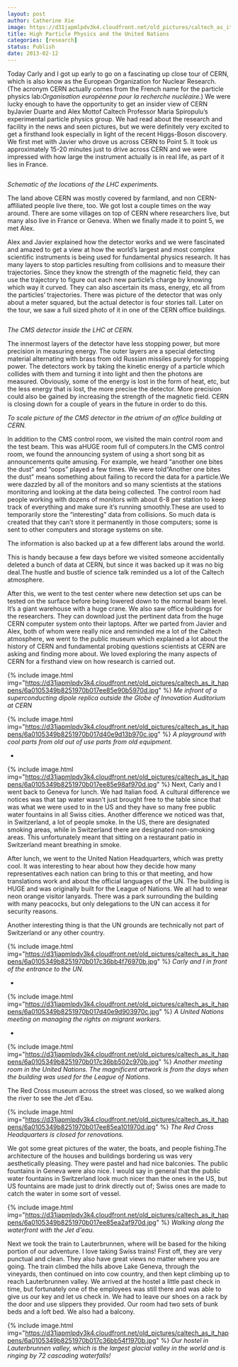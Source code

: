 ```yaml
---
layout: post
author: Catherine Xie
image: https://d31japmlpdv3k4.cloudfront.net/old_pictures/caltech_as_it_happens/6a0105349b8251970b017c36bb3e9c970b.jpg
title: High Particle Physics and the United Nations
categories: [research]
status: Publish
date: 2013-02-12
---
```



Today Carly and I got up early to go
on a fascinating up close tour of CERN, which is also know as the European Organization for Nuclear Research. (The acronym CERN actually comes from the French name for the particle physics lab:*Organisation européenne pour la recherche nucléaire.*) We were lucky enough to have the opportunity to get an insider view of CERN byJavier Duarte and Alex Mottof Caltech Professor Maria Spiropulu’s experimental particle physics group. We had read about the research and facility in the news and seen pictures, but we were definitely very excited to get a firsthand look especially in light of the recent Higgs-Boson discovery. We first met with Javier who drove us across CERN to Point 5. It took us approximately 15-20 minutes just to drive across CERN and we were impressed with how large the instrument actually is in real life, as part of it lies in France.

<img alt="" src="https://keyhole.web.cern.ch/keyhole/reception/lhc_underground.jpg" />

*Schematic of the locations of the LHC experiments.*

The land above CERN was mostly covered by farmland, and non CERN-affiliated people live there, too. We got lost a couple times on the way around. There are some villages on top of CERN where researchers live, but many also live in France or Geneva. When we finally made it to point 5, we met Alex.

Alex and Javier explained how the detector works and we were fascinated and amazed to get a view at how the world’s largest and most complex scientific instruments is being used for fundamental physics research. It has many layers to stop particles resulting from collisions and to measure their trajectories. Since they know the strength of the magnetic field, they can use the trajectory to figure out each new particle’s charge by knowing which way it curved. They can also ascertain its mass, energy, etc all from the particles’ trajectories. There was picture of the detector that was only about a meter squared, but the actual detector is four stories tall. Later on the tour, we saw a full sized photo of it in one of the CERN office buildings.

<img alt="" src="https://www.theinquirer.net/img/2090/lhc-cms-detector.jpg?1241331986" />

*The CMS detector inside the LHC at CERN.*

The innermost layers of the detector have less stopping power, but more precision in measuring energy. The outer layers are a special detecting material alternating with brass from old Russian missiles purely for stopping power. The detectors work by taking the kinetic energy of a particle which collides with them and turning it into light and then the photons are measured. Obviously, some of the energy is lost in the form of heat, etc, but the less energy that is lost, the more precise the detector. More precision could also be gained by increasing the strength of the magnetic field. CERN is closing down for a couple of years in the future in order to do this.

*To scale picture of the CMS detector in the atrium of an office building at CERN.*

In addition to the CMS control room, we visited the main control room and the test beam. This was aHUGE room full of computers.In the CMS control room, we found the announcing system of using a short song bit as announcements quite amusing. For example, we heard “another one bites the dust” and “oops” played a few times. We were told“Another one bites the dust” means something about failing to record the data for a particle.We were dazzled by all of the monitors and so many scientists at the stations monitoring and looking at the data being collected. The control room had people working with dozens of monitors with about 6-8 per station to keep track of everything and make sure it’s running smoothly.These are used to temporarily store the “interesting” data from
collisions. So much data is created that they can’t store it permanently in
those computers; some is sent to other computers and storage systems on site.

The information is also backed up at a few different labs around the world.

This is handy because a few days before we visited someone accidentally deleted
a bunch of data at CERN, but since it was backed up it was no big deal.The hustle and bustle of science talk reminded us a lot of the Caltech atmosphere.

After this, we went to the test center where new
detection set ups can be tested on the surface before being lowered down to the
normal beam level. It’s a giant warehouse with a huge crane. We also saw office buildings for
the researchers. They can download just the pertinent data from the huge CERN
computer system onto their laptops. After we parted from Javier and Alex, both
of whom were really nice and reminded me a lot of the Caltech atmosphere, we
went to the public museum which explained a lot about the history of CERN and fundamental probing questions scientists at CERN are asking and finding more about. We loved exploring the many aspects of CERN for a firsthand view on how research is carried out.


{% include image.html img="https://d31japmlpdv3k4.cloudfront.net/old_pictures/caltech_as_it_happens/6a0105349b8251970b017ee85e90b5970d.jpg" %}
*Me infront of a superconducting dipole replica outside the Globe of Innovation Auditorium at CERN*


{% include image.html img="https://d31japmlpdv3k4.cloudfront.net/old_pictures/caltech_as_it_happens/6a0105349b8251970b017d40e9d13b970c.jpg" %}
*A playground with cool parts from old out of use parts from old equipment.*

*


{% include image.html img="https://d31japmlpdv3k4.cloudfront.net/old_pictures/caltech_as_it_happens/6a0105349b8251970b017ee85e98af970d.jpg" %}
Next, Carly and I went back to
Geneva for lunch. We had Italian food. A cultural difference we notices was that tap
water wasn’t just brought free to the table since that was what we were used to
in the US and they have so many free public water fountains in all Swiss cities. Another difference we noticed was
that, in Switzerland, a lot of people smoke. In the US, there are designated
smoking areas, while in Switzerland there are designated non-smoking areas. This
unfortunately meant that sitting on a restaurant patio in Switzerland meant
breathing in smoke.

After lunch, we went to the United Nation Headquarters,
which was pretty cool. It was interesting to hear about how they decide how
many representatives each nation can bring to this or that meeting, and how
translations work and about the official languages of the UN. The building is
HUGE and was originally built for the League of Nations. We all had to wear
neon orange visitor lanyards. There was a park surrounding the building with many
peacocks, but only delegations to the UN can access it for security reasons.

Another interesting thing is that the UN grounds are technically not part of
Switzerland or any other country. 


{% include image.html img="https://d31japmlpdv3k4.cloudfront.net/old_pictures/caltech_as_it_happens/6a0105349b8251970b017c36bb4f76970b.jpg" %}
*Carly and I in front of the entrance to the UN.*

*


{% include image.html img="https://d31japmlpdv3k4.cloudfront.net/old_pictures/caltech_as_it_happens/6a0105349b8251970b017d40e9d903970c.jpg" %}
*A United Nations meeting on managing the rights on migrant workers.*

*


{% include image.html img="https://d31japmlpdv3k4.cloudfront.net/old_pictures/caltech_as_it_happens/6a0105349b8251970b017c36bb502c970b.jpg" %}
*Another meeting room in the United Nations. The magnificent artwork is from the days when the building was used for the League of Nations.*

The Red Cross museum across the
street was closed, so we walked along the river to see the Jet d’Eau.


{% include image.html img="https://d31japmlpdv3k4.cloudfront.net/old_pictures/caltech_as_it_happens/6a0105349b8251970b017ee85ea101970d.jpg" %}
*The Red Cross Headquarters is closed for renovations.*

We got some great pictures of the water, the boats, and people fishing.The architecture
of the houses and buildings bordering us was very aesthetically pleasing. They
were pastel and had nice balconies. The public fountains in Geneva were also
nice. I would say in general that the public water fountains in Switzerland
look much nicer than the ones in the US, but US fountains are made just to
drink directly out of; Swiss ones are made to catch the water in some sort of
vessel.


{% include image.html img="https://d31japmlpdv3k4.cloudfront.net/old_pictures/caltech_as_it_happens/6a0105349b8251970b017ee85ea2af970d.jpg" %}
*Walking along the waterfront with the Jet d'eau.*

Next we
took the train to Lauterbrunnen, where will be based for the hiking portion of our adventure. I love taking Swiss trains! First off, they
are very punctual and clean. They also have great views no matter where you are
going. The train climbed the hills above Lake Geneva, through the vineyards, then
continued on into cow country, and then kept climbing up to reach Lauterbrunnen
valley. We arrived at the hostel a little past check in time, but fortunately
one of the employees was still there and was able to give us our key and let us
check in. We had to leave our shoes on a rack by the door and use slippers they
provided. Our room had two sets of bunk beds and a loft bed. We also had a
balcony.


{% include image.html img="https://d31japmlpdv3k4.cloudfront.net/old_pictures/caltech_as_it_happens/6a0105349b8251970b017c36bb54f1970b.jpg" %}
*Our hostel in Lauterbrunnen valley, which is the largest glacial valley in the world and is ringing by 72 cascading waterfalls!*

